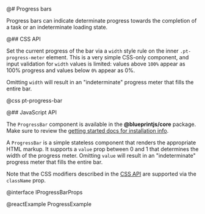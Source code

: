 @# Progress bars

Progress bars can indicate determinate progress towards the completion of a task or an indeterminate
loading state.

@## CSS API

Set the current progress of the bar via a `width` style rule on the inner `.pt-progress-meter`
element. This is a very simple CSS-only component, and input validation for `width` values is
limited: values above `100%` appear as 100% progress and values below `0%` appear as 0%.

Omitting `width` will result in an "indeterminate" progress meter that fills the entire bar.

@css pt-progress-bar

@## JavaScript API

The `ProgressBar` component is available in the __@blueprintjs/core__ package.
Make sure to review the [getting started docs for installation info](#blueprint/getting-started).

A `ProgressBar` is a simple stateless component that renders the appropriate HTML markup.
It supports a `value` prop between 0 and 1 that determines the width of the progress meter.
Omitting `value` will result in an "indeterminate" progress meter that fills the entire bar.

Note that the CSS modifiers described in the [CSS API](#core/components/progress/progress-bar.css-api)
are supported via the `className` prop.

@interface IProgressBarProps

@reactExample ProgressExample
